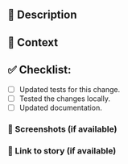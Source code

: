 ## 📝 Description
<!--- Describe your changes in detail -->

## 📑 Context
<!--- Why is this change required? What problem does it solve? -->

## ✅ Checklist:
<!--- Go over all the following points, and put an `x` in all the boxes that apply. -->
- [ ] Updated tests for this change.
- [ ] Tested the changes locally.
- [ ] Updated documentation.

### 📸 Screenshots (if available)
<!--- Add screenshots here -->

### 🔗 Link to story (if available)
<!--- Add story URL here -->
